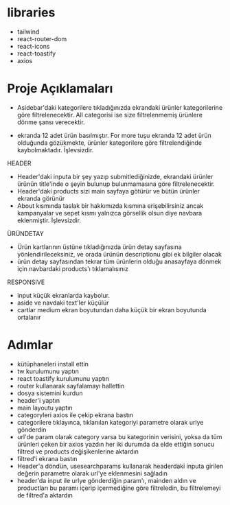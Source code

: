 # libraries
- tailwind
- react-router-dom
- react-icons
- react-toastify
- axios

# Proje Açıklamaları
- Asidebar'daki kategorilere tıkladığınızda ekrandaki ürünler kategorilerine göre filtrelenecektir. All categorisi ise size filtrelenmemiş ürünlere dönme şansı verecektir.

- ekranda 12 adet ürün basılmıştır. For more tuşu ekranda 12 adet ürün olduğunda gözükmekte, ürünler kategorilere göre filtrelendiğinde kaybolmaktadır. İşlevsizdir.

HEADER
- Header'daki inputa bir şey yazıp submitlediğinizde, ekrandaki ürünler ürünün title'inde o şeyin bulunup bulunmamasına göre filtrelenecektir.
- Header'daki products sizi main sayfaya götürür ve bütün ürünler ekranda görünür
- About kısmında taslak bir hakkımızda kısmına erişebilirsiniz ancak 
kampanyalar ve sepet kısmı yalnızca görsellik olsun diye navbara eklenmiştir. İşlevsizdir.

ÜRÜNDETAY
- Ürün kartlarının üstüne tıkladığınızda ürün detay sayfasına yönlendirileceksiniz, ve orada ürünün descriptionu gibi ek bilgiler olacak
- ürün detay sayfasından tekrar tüm ürünlerin olduğu anasayfaya dönmek için navbardaki products'ı tıklamalısınız

RESPONSIVE
- input küçük ekranlarda kaybolur.
- aside ve navdaki text'ler küçülür
- cartlar medium ekran boyutundan daha küçük bir ekran boyutunda ortalanır


# Adımlar
- kütüphaneleri install ettin
- tw kurulumunu yaptın
- react toastify kurulumunu yaptın
- router kullanarak sayfalamayı hallettin
- dosya sistemini kurdun 
- header'i yaptın
- main layoutu yaptın
- categoryleri axios ile çekip ekrana bastın
- categorilere tıklayınca, tıklanılan kategoriyi parametre olarak urlye gönderdin
- url'de param olarak category varsa bu kategorinin verisini, yoksa da tüm ürünleri çeken bir axios yazdın
her iki durumda da elde ettiğin sonucu filtred ve products değişikenlerine aktardın 
- filtred'i ekrana bastın
- Header'a döndün, usesearchparams kullanarak headerdaki inputa girilen değerin parametre olarak url'ye eklenmesini sağladın
- header'da input ile urlye gönderdiğin param'ı, mainden aldın ve productları bu paramı içerip içermediğine göre filtreledin, bu filtrelemeyi de filtred'a aktardın 